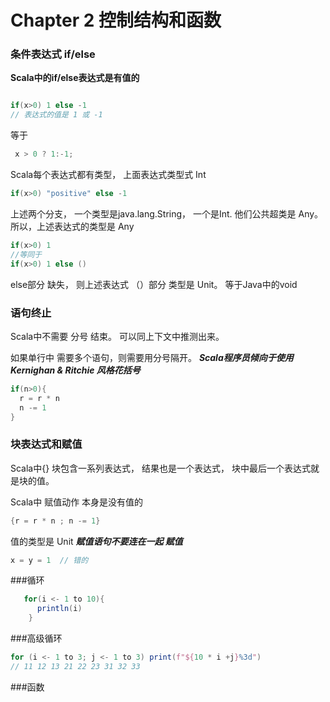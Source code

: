 
# Chapter 2 控制结构和函数

### 条件表达式 if/else

**Scala中的if/else表达式是有值的**

```scala

if(x>0) 1 else -1
// 表达式的值是 1 或 -1
```
等于 
```java
 x > 0 ? 1:-1;
```
Scala每个表达式都有类型，  上面表达式类型式 Int

```scala
if(x>0) "positive" else -1
```
上述两个分支， 一个类型是java.lang.String， 一个是Int.  他们公共超类是 Any。
所以，上述表达式的类型是 Any

```scala
if(x>0) 1  
//等同于 
if(x>0) 1 else ()
```
else部分 缺失， 则上述表达式 （）部分 类型是 Unit。 等于Java中的void 

### 语句终止 

Scala中不需要 分号 结束。 可以同上下文中推测出来。 

如果单行中 需要多个语句，则需要用分号隔开。 
***Scala程序员倾向于使用 Kernighan & Ritchie 风格花括号***
```scala
if(n>0){
  r = r * n
  n -= 1
}
```
### 块表达式和赋值

Scala中{} 块包含一系列表达式， 结果也是一个表达式， 块中最后一个表达式就是块的值。 

Scala中 赋值动作 本身是没有值的
```scala
{r = r * n ; n -= 1}
```
值的类型是 Unit
***赋值语句不要连在一起 赋值***
```scala
x = y = 1  // 错的 
```

###循环

```scala
   for(i <- 1 to 10){
      println(i)
    }
```

###高级循环

```scala
for (i <- 1 to 3; j <- 1 to 3) print(f"${10 * i +j}%3d")
// 11 12 13 21 22 23 31 32 33
```

###函数



